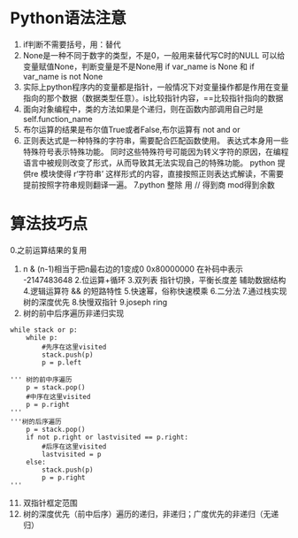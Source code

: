 # Python语法注意

1. if判断不需要括号，用：替代
2. None是一种不同于数字的类型，不是0，一般用来替代写C时的NULL
   可以给变量赋值None，判断变量是不是None用 
   if var_name is None   和  if var_name is not None
3. 实际上python程序内的变量都是指针，一般情况下对变量操作都是作用在变量指向的那个数据（数据类型任意）。is比较指针内容，==比较指针指向的数据
4. 面向对象编程中，类的方法如果是个递归，则在函数内部调用自己时是 self.function_name
5. 布尔运算的结果是布尔值True或者False,布尔运算有 not and or
6. 正则表达式是一种特殊的字符串，需要配合匹配函数使用。
表达式本身用一些特殊符号表示特殊功能。
同时这些特殊符号可能因为转义字符的原因，在编程语言中被规则改变了形式，从而导致其无法实现自己的特殊功能。
python 提供re 模块使得 r‘字符串’ 这样形式的内容，直接按照正则表达式解读，不需要提前按照字符串规则翻译一遍。
7.python 整除 用 // 得到商 mod得到余数


# 算法技巧点
0.之前运算结果的复用
1. n & (n-1)相当于把n最右边的1变成0
0x80000000 在补码中表示 -2147483648
2.位运算+循环
3.双列表 指针切换，平衡长度差
辅助数据结构
4.逻辑运算符 && 的短路特性
5.快速幂，俗称快速模乘
6.二分法
7.通过栈实现 树的深度优先
8.快慢双指针 
9.joseph ring
10. 树的前中后序遍历非递归实现
```
while stack or p:
    while p:
        #先序在这里visited
        stack.push(p)
        p = p.left
        
''' 树的前中序遍历
    p = stack.pop()
    #中序在这里visited
    p = p.right
'''
'''树的后序遍历
    p = stack.pop()
    if not p.right or lastvisited == p.right:
        #后序在这里visited
        lastvisited = p
    else:
        stack.push(p)
        p = p.right
'''
```
11. 双指针框定范围
12. 树的深度优先（前中后序）遍历的递归，非递归；广度优先的非递归（无递归）